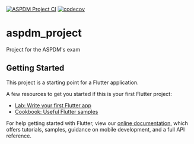 [![ASPDM Project CI](https://github.com/Supercaly/ASDM-Project/workflows/ASPDM%20Project%20CI/badge.svg)](https://github.com/Supercaly/ASPDM-Project/actions)
[![codecov](https://codecov.io/gh/Supercaly/ASPDM-Project/branch/master/graph/badge.svg?token=J4P3RO1ZCL)](https://codecov.io/gh/Supercaly/ASPDM-Project)

# aspdm_project

Project for the ASPDM's exam

## Getting Started

This project is a starting point for a Flutter application.

A few resources to get you started if this is your first Flutter project:

- [Lab: Write your first Flutter app](https://flutter.dev/docs/get-started/codelab)
- [Cookbook: Useful Flutter samples](https://flutter.dev/docs/cookbook)

For help getting started with Flutter, view our
[online documentation](https://flutter.dev/docs), which offers tutorials,
samples, guidance on mobile development, and a full API reference.
